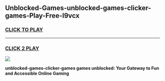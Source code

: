 
## Unblocked-Games-unblocked-games-clicker-games-Play-Free-l9vcx
<h3>
<a href="https://premium76.site?title=unblocked-games-clicker-games&ref=23A">CLICK TO PLAY</a></h3>
<hr>

<h3>
<a href="https://premium76.site?title=unblocked-games-clicker-games&ref=23A">CLICK 2 PLAY</a>
  
</h3>

<a href="https://premium76.site?title=unblocked-games-clicker-games&ref=23A"><img src="https://clearcache.store/games.png"></a>


**unblocked-games-clicker-games games unblocked: Your Gateway to Fun and Accessible Online Gaming**
